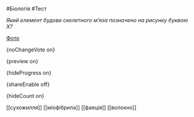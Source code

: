 #Біологія #Тест

*Який елемент будови скелетного м’яза позначено на рисунку буквою X?*

[Фото](https://zno.osvita.ua//doc/images/znotest/67/6750/bio-2014_23_6750.jpg)

{noChangeVote on}

{preview on}

{hideProgress on}

{shareEnable off}

{hideCount on}

[[сухожилля]]
[[міофібрила]]
[[фаеція]]
[[волокно]]
